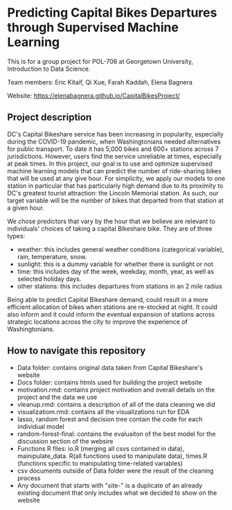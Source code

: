 # Predicting Capital Bikes Departures through Supervised Machine Learning

This is for a group project for POL-706 at Georgetown University, Introduction to Data Science.

Team members: Eric Kitaif, Qi Xue, Farah Kaddah, Elena Bagnera

Website: https://elenabagnera.github.io/CapitalBikesProject/ 

## Project description

DC's Capital Bikeshare service has been increasing in popularity, especially during the COVID-19 pandemic, when Washingtonians needed alternatives for public transport. To date it has 5,000 bikes and 600+ stations across 7 jurisdictions. However, users find the service unreliable at times, especially at peak times. In this project, our goal is to use and optimize supervised machine learning models that can predict the number of ride-sharing bikes that will be used at any give hour. For simplicity, we apply our models to one station in particular that has particularly high demand due to its proximity to DC's greatest tourist attraction: the Lincoln Memorial station. As such, our target variable will be the number of bikes that departed from that station at a given hour.

We chose predictors that vary by the hour that we believe are relevant to individuals' choices of taking a capital Bikeshare bike. They are of three types:

* weather: this includes general weather conditions (categorical variable), rain, temperature, snow. 
* sunlight: this is a dummy variable for whether there is sunlight or not
* time: this includes day of the week, weekday, month, year, as well as selected holiday days.
* other stations: this includes departures from stations in an 2 mile radius

Being able to predict Capital Bikeshare demand, could result in a more efficient allocation of bikes when stations are re-stocked at night. It could also inform and it could inform the eventual expansion of stations across strategic locations across the city to improve the experience of Washingtonians.


## How to navigate this repository

* Data folder: contains original data taken from Capital Bikeshare's website 
* Docs folder: contains htmls used for building the project website 
* motivation.rmd: contains project motivation and overall details on the project and the data we use
* vleanup.rmd: contains a description of all of the data cleaning we did
* visualizatiom.rmd: contains all the visualizations run for EDA
* lasso, random forest and decision tree contain the code for each individual model
* random-forest-final: contains the evaluaiton of the best model for the discussion section of the websire
* Functions R files: io.R (merging all csvs contained in data), mainipulate_data. R(all functions used to manipulate data), times.R (functions specific to manipulating time-related variables)
* csv documents outside of Data folder were the result of the cleaning process 
* Any document that starts with "site-" is a duplicate of an already existing document that only includes what we decided to show on the website 

